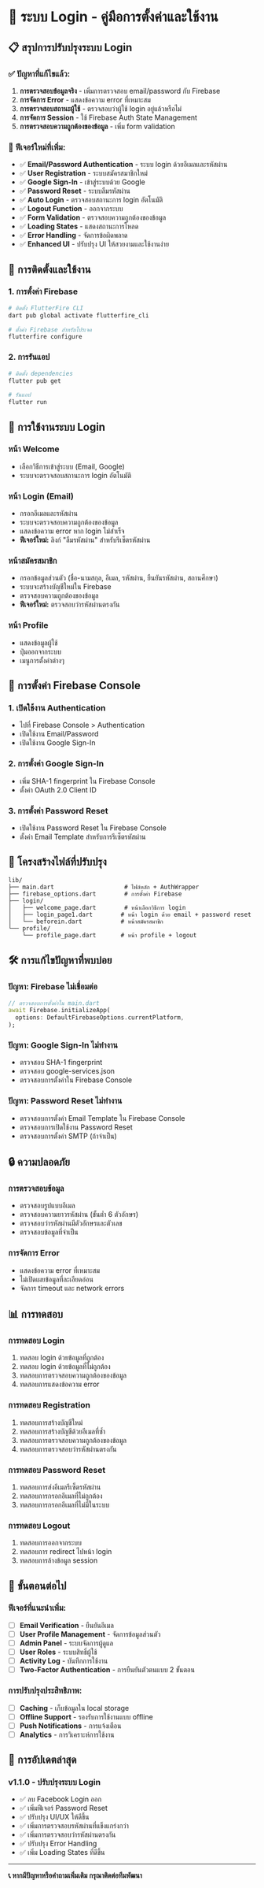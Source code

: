 # 🔐 ระบบ Login - คู่มือการตั้งค่าและใช้งาน

## 📋 สรุปการปรับปรุงระบบ Login

### ✅ **ปัญหาที่แก้ไขแล้ว:**

1. **การตรวจสอบข้อมูลจริง** - เพิ่มการตรวจสอบ email/password กับ Firebase
2. **การจัดการ Error** - แสดงข้อความ error ที่เหมาะสม
3. **การตรวจสอบสถานะผู้ใช้** - ตรวจสอบว่าผู้ใช้ login อยู่แล้วหรือไม่
4. **การจัดการ Session** - ใช้ Firebase Auth State Management
5. **การตรวจสอบความถูกต้องของข้อมูล** - เพิ่ม form validation

### 🔧 **ฟีเจอร์ใหม่ที่เพิ่ม:**

- ✅ **Email/Password Authentication** - ระบบ login ด้วยอีเมลและรหัสผ่าน
- ✅ **User Registration** - ระบบสมัครสมาชิกใหม่
- ✅ **Google Sign-In** - เข้าสู่ระบบด้วย Google
- ✅ **Password Reset** - ระบบลืมรหัสผ่าน
- ✅ **Auto Login** - ตรวจสอบสถานะการ login อัตโนมัติ
- ✅ **Logout Function** - ออกจากระบบ
- ✅ **Form Validation** - ตรวจสอบความถูกต้องของข้อมูล
- ✅ **Loading States** - แสดงสถานะการโหลด
- ✅ **Error Handling** - จัดการข้อผิดพลาด
- ✅ **Enhanced UI** - ปรับปรุง UI ให้สวยงามและใช้งานง่าย

## 🚀 **การติดตั้งและใช้งาน**

### 1. **การตั้งค่า Firebase**

```bash
# ติดตั้ง FlutterFire CLI
dart pub global activate flutterfire_cli

# ตั้งค่า Firebase สำหรับโปรเจค
flutterfire configure
```

### 2. **การรันแอป**

```bash
# ติดตั้ง dependencies
flutter pub get

# รันแอป
flutter run
```

## 📱 **การใช้งานระบบ Login**

### **หน้า Welcome**
- เลือกวิธีการเข้าสู่ระบบ (Email, Google)
- ระบบจะตรวจสอบสถานะการ login อัตโนมัติ

### **หน้า Login (Email)**
- กรอกอีเมลและรหัสผ่าน
- ระบบจะตรวจสอบความถูกต้องของข้อมูล
- แสดงข้อความ error หาก login ไม่สำเร็จ
- **ฟีเจอร์ใหม่:** ลิงก์ "ลืมรหัสผ่าน" สำหรับรีเซ็ตรหัสผ่าน

### **หน้าสมัครสมาชิก**
- กรอกข้อมูลส่วนตัว (ชื่อ-นามสกุล, อีเมล, รหัสผ่าน, ยืนยันรหัสผ่าน, สถานศึกษา)
- ระบบจะสร้างบัญชีใหม่ใน Firebase
- ตรวจสอบความถูกต้องของข้อมูล
- **ฟีเจอร์ใหม่:** ตรวจสอบว่ารหัสผ่านตรงกัน

### **หน้า Profile**
- แสดงข้อมูลผู้ใช้
- ปุ่มออกจากระบบ
- เมนูการตั้งค่าต่างๆ

## 🔧 **การตั้งค่า Firebase Console**

### 1. **เปิดใช้งาน Authentication**
- ไปที่ Firebase Console > Authentication
- เปิดใช้งาน Email/Password
- เปิดใช้งาน Google Sign-In

### 2. **การตั้งค่า Google Sign-In**
- เพิ่ม SHA-1 fingerprint ใน Firebase Console
- ตั้งค่า OAuth 2.0 Client ID

### 3. **การตั้งค่า Password Reset**
- เปิดใช้งาน Password Reset ใน Firebase Console
- ตั้งค่า Email Template สำหรับการรีเซ็ตรหัสผ่าน

## 📁 **โครงสร้างไฟล์ที่ปรับปรุง**

```
lib/
├── main.dart                    # ไฟล์หลัก + AuthWrapper
├── firebase_options.dart        # การตั้งค่า Firebase
├── login/
│   ├── welcome_page.dart        # หน้าเลือกวิธีการ login
│   ├── login_page1.dart        # หน้า login ด้วย email + password reset
│   └── beforein.dart           # หน้าสมัครสมาชิก
└── profile/
    └── profile_page.dart       # หน้า profile + logout
```

## 🛠️ **การแก้ไขปัญหาที่พบบ่อย**

### **ปัญหา: Firebase ไม่เชื่อมต่อ**
```dart
// ตรวจสอบการตั้งค่าใน main.dart
await Firebase.initializeApp(
  options: DefaultFirebaseOptions.currentPlatform,
);
```

### **ปัญหา: Google Sign-In ไม่ทำงาน**
- ตรวจสอบ SHA-1 fingerprint
- ตรวจสอบ google-services.json
- ตรวจสอบการตั้งค่าใน Firebase Console

### **ปัญหา: Password Reset ไม่ทำงาน**
- ตรวจสอบการตั้งค่า Email Template ใน Firebase Console
- ตรวจสอบการเปิดใช้งาน Password Reset
- ตรวจสอบการตั้งค่า SMTP (ถ้าจำเป็น)

## 🔒 **ความปลอดภัย**

### **การตรวจสอบข้อมูล**
- ตรวจสอบรูปแบบอีเมล
- ตรวจสอบความยาวรหัสผ่าน (ขั้นต่ำ 6 ตัวอักษร)
- ตรวจสอบว่ารหัสผ่านมีตัวอักษรและตัวเลข
- ตรวจสอบข้อมูลที่จำเป็น

### **การจัดการ Error**
- แสดงข้อความ error ที่เหมาะสม
- ไม่เปิดเผยข้อมูลที่ละเอียดอ่อน
- จัดการ timeout และ network errors

## 📊 **การทดสอบ**

### **การทดสอบ Login**
1. ทดสอบ login ด้วยข้อมูลที่ถูกต้อง
2. ทดสอบ login ด้วยข้อมูลที่ไม่ถูกต้อง
3. ทดสอบการตรวจสอบความถูกต้องของข้อมูล
4. ทดสอบการแสดงข้อความ error

### **การทดสอบ Registration**
1. ทดสอบการสร้างบัญชีใหม่
2. ทดสอบการสร้างบัญชีด้วยอีเมลที่ซ้ำ
3. ทดสอบการตรวจสอบความถูกต้องของข้อมูล
4. ทดสอบการตรวจสอบว่ารหัสผ่านตรงกัน

### **การทดสอบ Password Reset**
1. ทดสอบการส่งอีเมลรีเซ็ตรหัสผ่าน
2. ทดสอบการกรอกอีเมลที่ไม่ถูกต้อง
3. ทดสอบการกรอกอีเมลที่ไม่มีในระบบ

### **การทดสอบ Logout**
1. ทดสอบการออกจากระบบ
2. ทดสอบการ redirect ไปหน้า login
3. ทดสอบการล้างข้อมูล session

## 🎯 **ขั้นตอนต่อไป**

### **ฟีเจอร์ที่แนะนำเพิ่ม:**
- [ ] **Email Verification** - ยืนยันอีเมล
- [ ] **User Profile Management** - จัดการข้อมูลส่วนตัว
- [ ] **Admin Panel** - ระบบจัดการผู้ดูแล
- [ ] **User Roles** - ระบบสิทธิ์ผู้ใช้
- [ ] **Activity Log** - บันทึกการใช้งาน
- [ ] **Two-Factor Authentication** - การยืนยันตัวตนแบบ 2 ขั้นตอน

### **การปรับปรุงประสิทธิภาพ:**
- [ ] **Caching** - เก็บข้อมูลใน local storage
- [ ] **Offline Support** - รองรับการใช้งานแบบ offline
- [ ] **Push Notifications** - การแจ้งเตือน
- [ ] **Analytics** - การวิเคราะห์การใช้งาน

## 🔄 **การอัปเดตล่าสุด**

### **v1.1.0 - ปรับปรุงระบบ Login**
- ✅ ลบ Facebook Login ออก
- ✅ เพิ่มฟีเจอร์ Password Reset
- ✅ ปรับปรุง UI/UX ให้ดีขึ้น
- ✅ เพิ่มการตรวจสอบรหัสผ่านที่แข็งแกร่งกว่า
- ✅ เพิ่มการตรวจสอบว่ารหัสผ่านตรงกัน
- ✅ ปรับปรุง Error Handling
- ✅ เพิ่ม Loading States ที่ดีขึ้น

---

**📞 หากมีปัญหาหรือคำถามเพิ่มเติม กรุณาติดต่อทีมพัฒนา** 